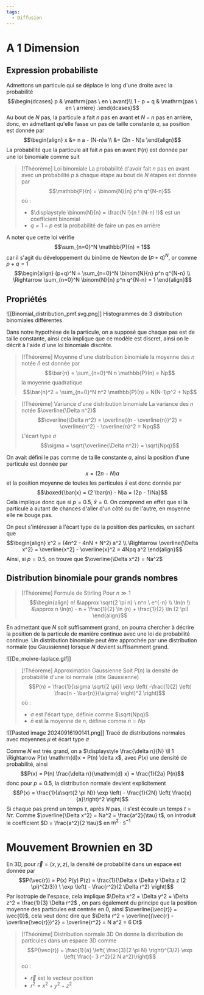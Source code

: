 ```yaml
---
tags:
  - Diffusion
---
```

# A 1 Dimension

## Expression probabiliste

Admettons un particule qui se déplace le long d'une droite avec la probabilité$$\begin{dcases} p & \mathrm{pas \ en \ avant}\\ 1 - p = q & \mathrm{pas \ en \ arrière} .\end{dcases}$$Au bout de $N$ pas, la particule a fait $n$ pas en avant et $N-n$ pas en arrière, donc, en admettant qu'elle fasse un pas de taille constante $a$, sa position est donnée par $$\begin{align}
x &= n a - (N-n)a \\
&= (2n - N)a
\end{align}$$La probabilité que la particule ait fait $n$ pas en avant $\mathbb{P}(n)$ est donnée par une loi binomiale comme suit 

> [!Théorème] Loi binomiale
> La probabilité d'avoir fait $n$ pas en avant avec un probabilité $p$ à chaque étape au bout de $N$ étapes est donnée par
> $$\mathbb{P}(n) = \binom{N}{n} p^n q^{N-n}$$ où : 
> - $\displaystyle \binom{N}{n} = \frac{N !}{n ! (N-n) !}$ est un coefficient binomial
> - $q = 1 - p$ est la probabilité de faire un pas en arrière

 A noter que cette loi vérifie $$\sum_{n=0}^N \mathbb{P}(n) = 1$$car il s'agit du développement du binôme de Newton de $(p + q)^N$, or comme $p + q = 1$  $$\begin{align}
(p+q)^N = \sum_{n=0}^N \binom{N}{n} p^n q^{N-n} \\
\Rightarrow \sum_{n=0}^N \binom{N}{n} p^n q^{N-n} = 1
\end{align}$$
## Propriétés

![[Binomial_distribution_pmf.svg.png]]
Histogrammes de 3 distribution binomiales différentes

Dans notre hypothèse de la particule, on a supposé que chaque pas est de taille constante, ainsi cela implique que ce modèle est discret, ainsi on le décrit à l'aide d'une loi binomiale discrète.

> [!Théorème] Moyenne d'une distribution binomiale
> la moyenne des $n$ notée $\bar{n}$ est donnée par $$\bar{n} = \sum_{n=0}^N n \mathbb{P}(n) = Np$$
> la moyenne quadratique $$\bar{n}^2 = \sum_{n=0}^N n^2 \mathbb{P}(n) = N(N-1)p^2 + Np$$


> [!Théorème] Variance d'une distribution binomiale
> La variance des $n$ notée $\overline{\Delta n^2}$ $$\overline{\Delta n^2} = \overline{(n - \overline{n})^2} = \overline{n^2} - \overline{n}^2 = Npq$$
> L'écart type $\sigma$ $$\sigma = \sqrt{\overline{\Delta n^2}} = \sqrt{Npq}$$

On avait défini le pas comme de taille constante $a$, ainsi la position d'une particule est donnée par $$x = (2n - N)a$$et la position moyenne de toutes les particules $\bar{x}$ est donc donnée par $$\boxed{\bar{x} = (2 \bar{n} - N)a = (2p - 1)Na}$$Cela implique donc que si $p = 0.5$, $\bar{x} = 0$. On comprend en effet que si la particule a autant de chances d'aller d'un côté ou de l'autre, en moyenne elle ne bouge pas. 

On peut s'intéresser à l'écart type de la position des particules, en sachant que $$\begin{align}
x^2 = (4n^2 - 4nN + N^2) a^2 \\
\Rightarrow \overline{\Delta x^2} = \overline{x^2} - \overline{x}^2 = 4Npq a^2
\end{align}$$Ainsi, si $p=0.5$, on trouve que $\overline{\Delta x^2} = Na^2$
## Distribution binomiale pour grands nombres

> [!Théorème] Formule de Stirling
> Pour $n \gg 1$ $$\begin{align}
n! &\approx \sqrt{2 \pi n} \ n^n \ e^{-n} \\
\ln(n !) &\approx n \ln(n) - n + \frac{1}{2} \ln (n) + \frac{1}{2} \ln (2 \pi)  
\end{align}$$

En admettant que $N$ soit suffisamment grand, on pourra chercher à décrire la position de la particule de manière continue avec une loi de probabilité continue. Un distribution binomiale peut être approchée par une distribution normale (ou Gaussienne) lorsque $N$ devient suffisamment grand.

![[De_moivre-laplace.gif]] 

> [!Théorème] Approximation Gaussienne
> Soit $P(n)$ la densité de probabilité d'une loi normale (dite Gaussienne) $$P(n) = \frac{1}{\sigma \sqrt{2 \pi}} \exp \left(  -\frac{1}{2} \left(  \frac{n - \bar{n}}{\sigma} \right)^2 \right)$$où :
> - $\sigma$ est l'écart type, définie comme $\sqrt{Npq}$
> - $\bar{n}$ est la moyenne de $n$, définie comme $\bar{n} = Np$

![[Pasted image 20240916190141.png]]
Tracé de distributions normales avec moyennes $\mu$ et écart type $\sigma$ 

Comme $N$ est très grand, on a $\displaystyle \frac{\delta n}{N} \ll 1 \Rightarrow P(x) \mathrm{d}x = P(n) \delta x$, avec $P(x)$ une densité de probabilité, ainsi $$P(x) = P(n) \frac{\delta n}{\mathrm{d} x} = \frac{1}{2a} P(n)$$donc pour $p = 0.5$, la distribution normale devient explicitement $$P(x) = \frac{1}{a\sqrt{2 \pi N}} \exp \left( - \frac{1}{2N} \left( \frac{x}{a}\right)^2 \right)$$
Si chaque pas prend un temps $\tau$, après $N$ pas, il s'est écoule un temps $t = N \tau$.
Comme $\overline{\Delta x^2} = Na^2 = \frac{a^2}{\tau} t$, on introduit le coefficient $D = \frac{a^2}{2 \tau}$ en $\mathrm{m}^2 \cdot \mathrm{s}^{-1}$ 

# Mouvement Brownien en 3D

En 3D, pour $\vec{r} = (x , y , z)$, la densité de probabilité dans un espace est donnée par $$P(\vec{r}) = P(x) P(y) P(z) = \frac{1}{\Delta x \Delta y \Delta z (2 \pi)^{2/3}} \ \exp \left( - \frac{r^2}{2 \Delta r^2} \right)$$
Par isotropie de l'espace, cela implique $\Delta x^2 = \Delta y^2 = \Delta z^2 = \frac{1}{3} \Delta r^2$ , on pars également du principe que la position moyenne des particules est centrée en $0$, ainsi $\overline{\vec{r}} = \vec{0}$, cela veut donc dire que $\Delta r^2 = \overline{(\vec{r} - \overline{\vec{r}})^2} = \overline{r^2} = N a^2 = 6 Dt$ 

> [!Théorème] Distribution normale 3D
> On donne la distribution de particules dans un espace 3D comme $$P(\vec{r}) = \frac{1}{a} \left( \frac{3}{2 \pi N} \right)^{3/2} \exp \left( \frac{- 3 r^2}{2 N a^2}\right)$$où : 
> - $\vec{r}$ est le vecteur position
> - $r^2 = x^2 + y^2 + z^2$

 